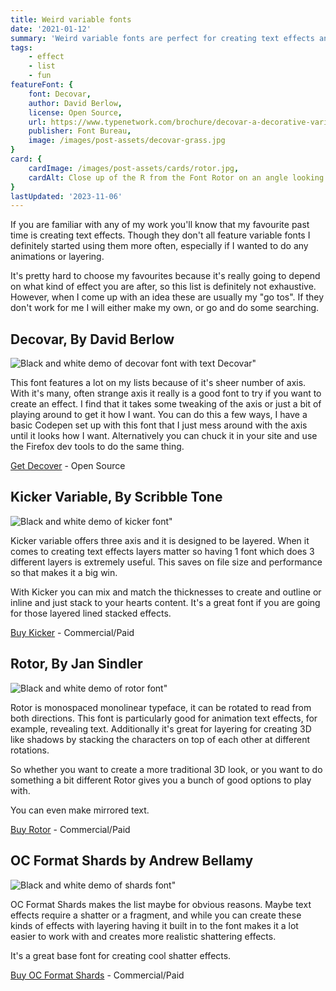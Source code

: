 ```yaml
---
title: Weird variable fonts
date: '2021-01-12'
summary: 'Weird variable fonts are perfect for creating text effects and interesting typography, useful for creating an impact or just for some fun this list are some of the most versatile (and my favourites).'
tags:
    - effect
    - list
    - fun
featureFont: {
    font: Decovar, 
    author: David Berlow,
    license: Open Source,
    url: https://www.typenetwork.com/brochure/decovar-a-decorative-variable-font-by-david-berlow,
    publisher: Font Bureau,   
    image: /images/post-assets/decovar-grass.jpg
}
card: {
    cardImage: /images/post-assets/cards/rotor.jpg,
    cardAlt: Close up of the R from the Font Rotor on an angle looking 3D
}
lastUpdated: '2023-11-06'
---
```


If you are familiar with any of my work you'll know that my favourite past time is creating text effects. Though they don't all feature variable fonts I definitely started using them more often, especially if I wanted to do any animations or layering.

It's pretty hard to choose my favourites because it's really going to depend on what kind of effect you are after, so this list is definitely not exhaustive. However, when I come up with an idea these are usually my "go tos". If they don't work for me I will either make my own, or go and do some searching.

## Decovar,  <span class="author">By David Berlow</span>

![Black and white demo of decovar font with text Decovar"](/images/post-assets/decovar.png)

This font features a lot on my lists because of it's sheer number of axis. With it's many, often strange axis it really is a good font to try if you want to create an effect. I find that it takes some tweaking of the axis or just a bit of playing around to get it how I want. You can do this a few ways, I have a basic Codepen set up with this font that I just mess around with the axis until it looks how I want. Alternatively you can chuck it in your site and use the Firefox dev tools to do the same thing.

[Get Decover](https://www.typenetwork.com/brochure/decovar-a-decorative-variable-font-by-david-berlow) - Open Source


## Kicker Variable,  <span class="author">By Scribble Tone</span>

![Black and white demo of kicker font"](/images/post-assets/kickervariable.png)

Kicker variable offers three axis and it is designed to be layered. When it comes to creating text effects layers matter so having 1 font which does 3 different layers is extremely useful. This saves on file size and performance so that makes it a big win.

With Kicker you can mix and match the thicknesses to create and outline or inline and just stack to your hearts content. It's a great font if you are going for those layered lined stacked effects.

[Buy Kicker](https://www.futurefonts.xyz/scribble-tone/kicker) - Commercial/Paid


## Rotor,  <span class="author">By Jan Sindler</span>

![Black and white demo of rotor font"](/images/post-assets/rotor.png)

Rotor is monospaced monolinear typeface, it can be rotated to read from both directions. This font is particularly good for animation text effects, for example, revealing text. Additionally it's great for layering for creating 3D like shadows by stacking the characters on top of each other at different rotations.

So whether you want to create a more traditional 3D look, or you want to do something a bit different Rotor gives you a bunch of good options to play with.

You can even make mirrored text.

[Buy Rotor](https://www.futurefonts.xyz/jan-sindler/rotor) - Commercial/Paid


## OC Format Shards  <span class="author">by Andrew Bellamy</span>

![Black and white demo of shards font"](/images/post-assets//shards.png)

OC Format Shards makes the list maybe for obvious reasons. Maybe text effects require a shatter or a fragment, and while you can create these kinds of effects with layering having it built in to the font makes it a lot easier to work with and creates more realistic shattering effects.

It's a great base font for creating cool shatter effects.

[Buy OC Format Shards](https://www.youworkforthem.com/font/T11630/oc-format-shards) - Commercial/Paid
